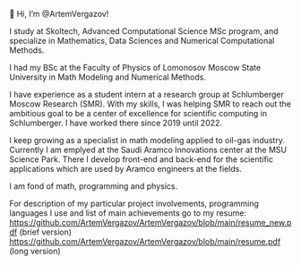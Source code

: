 👋 Hi, I’m @ArtemVergazov!

I study at Skoltech, Advanced Computational Science MSc program, and specialize in Mathematics, Data Sciences and Numerical Computational Methods.

I had my BSc at the Faculty of Physics of Lomonosov Moscow State University in Math Modeling and Numerical Methods.

I have experience as a student intern at a research group at Schlumberger Moscow Research (SMR). With my skills, I was helping SMR to reach out the ambitious goal to be a center of excellence for scientific computing in Schlumberger. I have worked there since 2019 until 2022.

I keep growing as a specialist in math modeling applied to oil-gas industry. Currently I am emplyed at the Saudi Aramco Innovations center at the MSU Science Park. There I develop front-end and back-end for the scientific applications which are used by Aramco engineers at the fields.

I am fond of math, programming and physics.

For description of my particular project involvements, programming languages I use and list of main achievements go to my resume: 
https://github.com/ArtemVergazov/ArtemVergazov/blob/main/resume_new.pdf (brief version)
https://github.com/ArtemVergazov/ArtemVergazov/blob/main/resume.pdf (long version)

<!---
ArtemVergazov/ArtemVergazov is a ✨ special ✨ repository because its `README.md` (this file) appears on your GitHub profile.
You can click the Preview link to take a look at your changes.
--->
